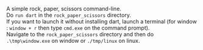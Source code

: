 A simple rock, paper, scissors command-line.\
Do `run dart` in the `rock_paper_scissors` directory.\
If you want to launch it without installing dart, launch a terminal (for window : `window + r` then type `cmd.exe` on the command prompt).\
Navigate to the `rock_paper_scissors` directory and then do `.\tmp\window.exe` on window or `./tmp/linux` on linux.
